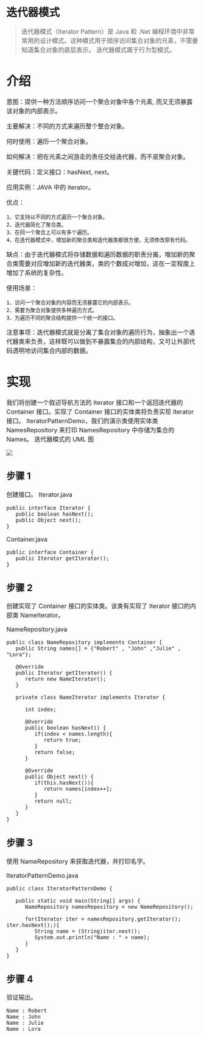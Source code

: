 # 迭代器模式
> <font size=3>迭代器模式（Iterator Pattern）是 Java 和 .Net 编程环境中非常常用的设计模式。这种模式用于顺序访问集合对象的元素，不需要知道集合对象的底层表示。
迭代器模式属于行为型模式。

# 介绍

意图：提供一种方法顺序访问一个聚合对象中各个元素, 而又无须暴露该对象的内部表示。

主要解决：不同的方式来遍历整个整合对象。

何时使用：遍历一个聚合对象。

如何解决：把在元素之间游走的责任交给迭代器，而不是聚合对象。

关键代码：定义接口：hasNext, next。

应用实例：JAVA 中的 iterator。

优点： 

	1、它支持以不同的方式遍历一个聚合对象。 
	2、迭代器简化了聚合类。 
	3、在同一个聚合上可以有多个遍历。 
	4、在迭代器模式中，增加新的聚合类和迭代器类都很方便，无须修改原有代码。

缺点：由于迭代器模式将存储数据和遍历数据的职责分离，增加新的聚合类需要对应增加新的迭代器类，类的个数成对增加，这在一定程度上增加了系统的复杂性。

使用场景： 

	1、访问一个聚合对象的内容而无须暴露它的内部表示。 
	2、需要为聚合对象提供多种遍历方式。 
	3、为遍历不同的聚合结构提供一个统一的接口。

注意事项：迭代器模式就是分离了集合对象的遍历行为，抽象出一个迭代器类来负责，这样既可以做到不暴露集合的内部结构，又可让外部代码透明地访问集合内部的数据。

# 实现
我们将创建一个叙述导航方法的 Iterator 接口和一个返回迭代器的 Container 接口。实现了 Container 接口的实体类将负责实现 Iterator 接口。
IteratorPatternDemo，我们的演示类使用实体类 NamesRepository 来打印 NamesRepository 中存储为集合的 Names。
迭代器模式的 UML 图

![](http://i.imgur.com/ID6xBm9.png)



## 步骤 1
创建接口。
Iterator.java

	public interface Iterator {
	   public boolean hasNext();
	   public Object next();
	}

Container.java

	public interface Container {
	   public Iterator getIterator();
	}

## 步骤 2
创建实现了 Container 接口的实体类。该类有实现了 Iterator 接口的内部类 NameIterator。

NameRepository.java

	public class NameRepository implements Container {
	   public String names[] = {"Robert" , "John" ,"Julie" , "Lora"};
	
	   @Override
	   public Iterator getIterator() {
	      return new NameIterator();
	   }
	
	   private class NameIterator implements Iterator {
	
	      int index;
	
	      @Override
	      public boolean hasNext() {
	         if(index < names.length){
	            return true;
	         }
	         return false;
	      }
	
	      @Override
	      public Object next() {
	         if(this.hasNext()){
	            return names[index++];
	         }
	         return null;
	      }		
	   }
	}

## 步骤 3
使用 NameRepository 来获取迭代器，并打印名字。

IteratorPatternDemo.java

	public class IteratorPatternDemo {
		
	   public static void main(String[] args) {
	      NameRepository namesRepository = new NameRepository();
	
	      for(Iterator iter = namesRepository.getIterator(); iter.hasNext();){
	         String name = (String)iter.next();
	         System.out.println("Name : " + name);
	      } 	
	   }
	}

## 步骤 4
验证输出。

	Name : Robert
	Name : John
	Name : Julie
	Name : Lora